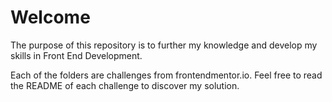 # Welcome

The purpose of this repository is to further my knowledge and develop my skills in Front End Development.

Each of the folders are challenges from frontendmentor.io. Feel free to read the README of each challenge to discover my solution.